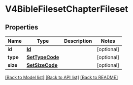 # V4BibleFilesetChapterFileset

## Properties
Name | Type | Description | Notes
------------ | ------------- | ------------- | -------------
**id** | [**Id**](Id.md) |  | [optional] 
**type** | [**SetTypeCode**](SetTypeCode.md) |  | [optional] 
**size** | [**SetSizeCode**](SetSizeCode.md) |  | [optional] 

[[Back to Model list]](../README.md#documentation-for-models) [[Back to API list]](../README.md#documentation-for-api-endpoints) [[Back to README]](../README.md)



